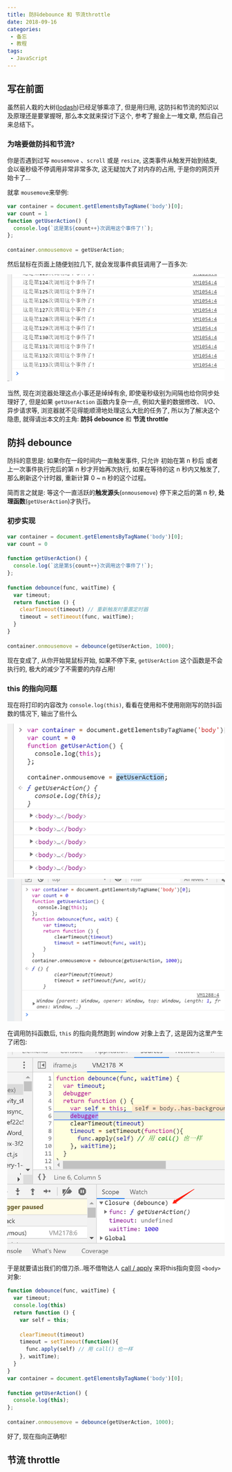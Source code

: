 ```yaml
---
title: 防抖debounce 和 节流throttle
date: 2018-09-16
categories:
 - 备忘
 - 教程
tags:
 - JavaScript
---
```


## 写在前面
虽然前人栽的大树([lodash](https://www.lodashjs.com/))已经足够乘凉了, 但是用归用, 这防抖和节流的知识以及原理还是要掌握呀, 那么本文就来探讨下这个, 参考了掘金上一堆文章, 然后自己来总结下。

### 为啥要做防抖和节流?
你是否遇到过写 `mousemove` 、`scroll` 或是 `resize`, 这类事件从触发开始到结束, 会以毫秒级不停调用非常非常多次, 这无疑加大了对内存的占用, 于是你的网页开始卡了...

就拿 `mousemove`来举例:

```js
var container = document.getElementsByTagName('body')[0];
var count = 1
function getUserAction() {
  console.log(`这是第${count++}次调用这个事件了!`);
};

container.onmousemove = getUserAction;
```

然后鼠标在页面上随便划拉几下, 就会发现事件疯狂调用了一百多次:

![mousemove](./../../.vuepress/public/images/debounce&throttle/firstConsole.png)

当然, 现在浏览器处理这点小事还是绰绰有余, 即使毫秒级别为间隔也给你同步处理好了, 但是如果 `getUserAction` 函数内复杂一点, 例如大量的数据修改、 I/O、 异步请求等, 浏览器就不见得能顺滑地处理这么大批的任务了, 所以为了解决这个隐患, 就得请出本文的主角: **防抖 debounce** 和 **节流 throttle**
## 防抖 debounce
防抖的意思是: 
如果你在一段时间内一直触发事件, 只允许 初始在第 n 秒后 或者 上一次事件执行完后的第 n 秒才开始再次执行, 如果在等待的这 n 秒内又触发了, 那么刷新这个计时器, 重新计算 0 ~ n 秒的这个过程。

简而言之就是: 等这个一直活跃的**触发源头**(`onmousemove`) 停下来之后的第 n 秒, **处理函数**(`getUserAction`)才执行。

### 初步实现
```js {8-14,16}
var container = document.getElementsByTagName('body')[0];
var count = 0

function getUserAction() {
  console.log(`这是第${count++}次调用这个事件了!`);
};

function debounce(func, waitTime) {
  var timeout;
  return function () {
    clearTimeout(timeout) // 重新触发时重置定时器
    timeout = setTimeout(func, waitTime);
  }
}

container.onmousemove = debounce(getUserAction, 1000);
```
现在变成了, 从你开始晃鼠标开始, 如果不停下来, `getUserAction` 这个函数是不会执行的, 极大的减少了不需要的内存占用!

### this 的指向问题
现在将打印的内容改为 `console.log(this)`, 看看在使用和不使用刚刚写的防抖函数的情况下, 输出了些什么

![mousemove](./../../.vuepress/public/images/debounce&throttle/this.png
)
![mousemove](./../../.vuepress/public/images/debounce&throttle/thisDebounce.png
)

在调用防抖函数后, `this` 的指向竟然跑到 window 对象上去了, 这是因为这里产生了闭包:

![mousemove](./../../.vuepress/public/images/debounce&throttle/thisClosure.png
)

于是就要请出我们的借刀杀..哦不借物达人 [call / apply](../studyBasement/Call&Apply&Bind.md) 来将this指向变回 `<body>` 对象:

```js {5,9}
function debounce(func, waitTime) {
  var timeout;
  console.log(this)
  return function () {
    var self = this;

    clearTimeout(timeout)
    timeout = setTimeout(function(){
      func.apply(self) // 用 call() 也一样
    }, waitTime);
  }
}
var container = document.getElementsByTagName('body')[0];

function getUserAction() {
  console.log(this);
};

container.onmousemove = debounce(getUserAction, 1000);
```

好了, 现在指向正确啦!

## 节流 throttle